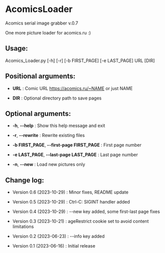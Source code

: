 # AcomicsLoader

Acomics serial image grabber v.0.7

One more picture loader for acomics.ru :)

## Usage: 

Acomics_Loader.py [-h] [-r] [-b FIRST_PAGE] [-e LAST_PAGE] URL [DIR]


## Positional arguments:
-  **URL** : Comic URL https://acomics.ru/~NAME or just NAME

-  **DIR** : Optional directory path to save pages

## Optional arguments:
-  **-h**, **--help**  : Show this help message and exit

-  **-r**, **--rewrite** :  Rewrite existing files

-  **-b FIRST_PAGE**, **--first-page FIRST_PAGE** : First page number

-  **-e LAST_PAGE**,  **--last-page LAST_PAGE** : Last page number

-  **-n**,  **--new** : Load new pictures only

## Change log:

- Version 0.6 (2023-10-29) : Minor fixes, README update

- Version 0.5 (2023-10-29) : Ctrl-C: SIGINT handler added

- Version 0.4 (2023-10-29) : --new key added, some first-last page fixes

- Version 0.3 (2023-10-21) : ageRestrict cookie set to avoid content limitations

- Version 0.2 (2023-06-23) : --info key added

- Version 0.1 (2023-06-16) : Initial release

